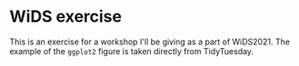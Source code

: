 # WiDS exercise
This is an exercise for a workshop I'll be giving as a part of WiDS2021.
The example of the `ggplot2` figure is taken directly from TidyTuesday.
